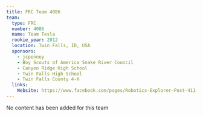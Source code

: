 ```yaml
---
title: FRC Team 4086
team:
  type: FRC
  number: 4086
  name: Team Tesla
  rookie_year: 2012
  location: Twin Falls, ID, USA
  sponsors:
    - jcpenney
    - Boy Scouts of America Snake River Council
    - Canyon Ridge High School
    - Twin Falls High School
    - Twin Falls County 4-H
  links:
    Website: https://www.facebook.com/pages/Robotics-Explorer-Post-411-Twin-Falls-Idaho/211552695559324
---
```

No content has been added for this team